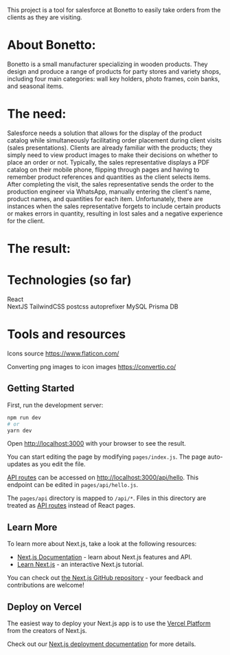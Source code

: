 This project is a tool for salesforce at Bonetto to easily take orders from the clients as they are visiting.

# About Bonetto:

Bonetto is a small manufacturer specializing in wooden products. They design and produce a range of products for party stores and variety shops, including four main categories: wall key holders, photo frames, coin banks, and seasonal items.

# The need:

Salesforce needs a solution that allows for the display of the product catalog while simultaneously facilitating order placement during client visits (sales presentations). Clients are already familiar with the products; they simply need to view product images to make their decisions on whether to place an order or not. Typically, the sales representative displays a PDF catalog on their mobile phone, flipping through pages and having to remember product references and quantities as the client selects items. After completing the visit, the sales representative sends the order to the production engineer via WhatsApp, manually entering the client's name, product names, and quantities for each item. Unfortunately, there are instances when the sales representative forgets to include certain products or makes errors in quantity, resulting in lost sales and a negative experience for the client.


# The result:

# Technologies (so far)

React  
NextJS
TailwindCSS
postcss
autoprefixer
MySQL
Prisma DB

# Tools and resources

Icons source
https://www.flaticon.com/

Converting png images to icon images 
https://convertio.co/


## Getting Started

First, run the development server:

```bash
npm run dev
# or
yarn dev
```

Open [http://localhost:3000](http://localhost:3000) with your browser to see the result.

You can start editing the page by modifying `pages/index.js`. The page auto-updates as you edit the file.

[API routes](https://nextjs.org/docs/api-routes/introduction) can be accessed on [http://localhost:3000/api/hello](http://localhost:3000/api/hello). This endpoint can be edited in `pages/api/hello.js`.

The `pages/api` directory is mapped to `/api/*`. Files in this directory are treated as [API routes](https://nextjs.org/docs/api-routes/introduction) instead of React pages.

## Learn More

To learn more about Next.js, take a look at the following resources:

- [Next.js Documentation](https://nextjs.org/docs) - learn about Next.js features and API.
- [Learn Next.js](https://nextjs.org/learn) - an interactive Next.js tutorial.

You can check out [the Next.js GitHub repository](https://github.com/vercel/next.js/) - your feedback and contributions are welcome!

## Deploy on Vercel

The easiest way to deploy your Next.js app is to use the [Vercel Platform](https://vercel.com/new?utm_medium=default-template&filter=next.js&utm_source=create-next-app&utm_campaign=create-next-app-readme) from the creators of Next.js.

Check out our [Next.js deployment documentation](https://nextjs.org/docs/deployment) for more details.
